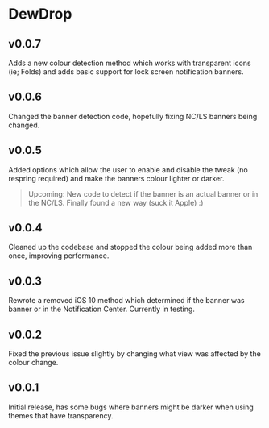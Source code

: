 # DewDrop

## v0.0.7
Adds a new colour detection method which works with transparent icons (ie; Folds) and adds basic support for lock screen notification banners.

## v0.0.6
Changed the banner detection code, hopefully fixing NC/LS banners being changed.

## v0.0.5
Added options which allow the user to enable and disable the tweak (no respring required) and make the banners colour lighter or darker.

> Upcoming: New code to detect if the banner is an actual banner or in the NC/LS. Finally found a new way (suck it Apple) :)

## v0.0.4
Cleaned up the codebase and stopped the colour being added more than once, improving performance.

## v0.0.3
Rewrote a removed iOS 10 method which determined if the banner was banner or in the Notification Center. Currently in testing.

## v0.0.2
Fixed the previous issue slightly by changing what view was affected by the colour change.

## v0.0.1
Initial release, has some bugs where banners might be darker when using themes that have transparency.